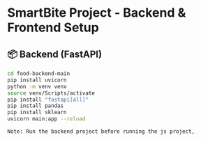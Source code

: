 # SmartBite Project - Backend & Frontend Setup

## 📦 Backend (FastAPI)

```bash
cd food-backend-main
pip install uvicorn
python -m venv venv
source venv/Scripts/activate
pip install "fastapi[all]"
pip install pandas
pip install sklearn
uvicorn main:app --reload

Note: Run the backend project before running the js project,
